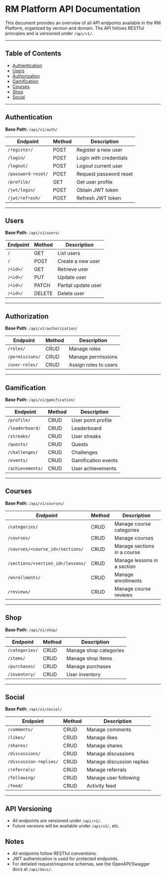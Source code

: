 # RM Platform API Documentation

This document provides an overview of all API endpoints available in the RM Platform, organized by version and domain. The API follows RESTful principles and is versioned under `/api/v1/`.

---

## Table of Contents
- [Authentication](#authentication)
- [Users](#users)
- [Authorization](#authorization)
- [Gamification](#gamification)
- [Courses](#courses)
- [Shop](#shop)
- [Social](#social)

---

## Authentication
**Base Path:** `/api/v1/auth/`

| Endpoint                | Method | Description                |
|------------------------|--------|----------------------------|
| `/register/`           | POST   | Register a new user        |
| `/login/`              | POST   | Login with credentials     |
| `/logout/`             | POST   | Logout current user        |
| `/password-reset/`     | POST   | Request password reset     |
| `/profile/`            | GET    | Get user profile           |
| `/jwt/login/`          | POST   | Obtain JWT token           |
| `/jwt/refresh/`        | POST   | Refresh JWT token          |

---

## Users
**Base Path:** `/api/v1/users/`

| Endpoint | Method | Description         |
|----------|--------|---------------------|
| `/`      | GET    | List users          |
| `/`      | POST   | Create a new user   |
| `/<id>/` | GET    | Retrieve user       |
| `/<id>/` | PUT    | Update user         |
| `/<id>/` | PATCH  | Partial update user |
| `/<id>/` | DELETE | Delete user         |

---

## Authorization
**Base Path:** `/api/v1/authorization/`

| Endpoint         | Method | Description                |
|------------------|--------|----------------------------|
| `/roles/`        | CRUD   | Manage roles               |
| `/permissions/`  | CRUD   | Manage permissions         |
| `/user-roles/`   | CRUD   | Assign roles to users      |

---

## Gamification
**Base Path:** `/api/v1/gamification/`

| Endpoint           | Method | Description                  |
|--------------------|--------|------------------------------|
| `/profile/`        | CRUD   | User point profile           |
| `/leaderboard/`    | CRUD   | Leaderboard                  |
| `/streaks/`        | CRUD   | User streaks                 |
| `/quests/`         | CRUD   | Quests                       |
| `/challenges/`     | CRUD   | Challenges                   |
| `/events/`         | CRUD   | Gamification events          |
| `/achievements/`   | CRUD   | User achievements            |

---

## Courses
**Base Path:** `/api/v1/courses/`

| Endpoint                        | Method | Description                        |
|---------------------------------|--------|------------------------------------|
| `/categories/`                  | CRUD   | Manage course categories           |
| `/courses/`                     | CRUD   | Manage courses                     |
| `/courses/<course_id>/sections/`| CRUD   | Manage sections in a course        |
| `/sections/<section_id>/lessons/`| CRUD  | Manage lessons in a section        |
| `/enrollments/`                 | CRUD   | Manage enrollments                 |
| `/reviews/`                     | CRUD   | Manage course reviews              |

---

## Shop
**Base Path:** `/api/v1/shop/`

| Endpoint         | Method | Description                |
|------------------|--------|----------------------------|
| `/categories/`   | CRUD   | Manage shop categories     |
| `/items/`        | CRUD   | Manage shop items          |
| `/purchases/`    | CRUD   | Manage purchases           |
| `/inventory/`    | CRUD   | User inventory             |

---

## Social
**Base Path:** `/api/v1/social/`

| Endpoint                | Method | Description                |
|-------------------------|--------|----------------------------|
| `/comments/`            | CRUD   | Manage comments            |
| `/likes/`               | CRUD   | Manage likes               |
| `/shares/`              | CRUD   | Manage shares              |
| `/discussions/`         | CRUD   | Manage discussions         |
| `/discussion-replies/`  | CRUD   | Manage discussion replies  |
| `/referrals/`           | CRUD   | Manage referrals           |
| `/following/`           | CRUD   | Manage user following      |
| `/feed/`                | CRUD   | Activity feed              |

---

## API Versioning
- All endpoints are versioned under `/api/v1/`.
- Future versions will be available under `/api/v2/`, etc.

## Notes
- All endpoints follow RESTful conventions.
- JWT authentication is used for protected endpoints.
- For detailed request/response schemas, see the OpenAPI/Swagger docs at `/api/docs/`.
